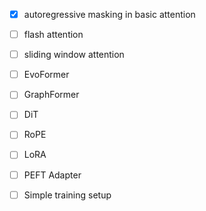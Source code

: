- [x] autoregressive masking in basic attention

- [ ] flash attention
- [ ] sliding window attention 

- [ ] EvoFormer
- [ ] GraphFormer
- [ ] DiT

- [ ] RoPE
- [ ] LoRA
- [ ] PEFT Adapter

- [ ] Simple training setup

